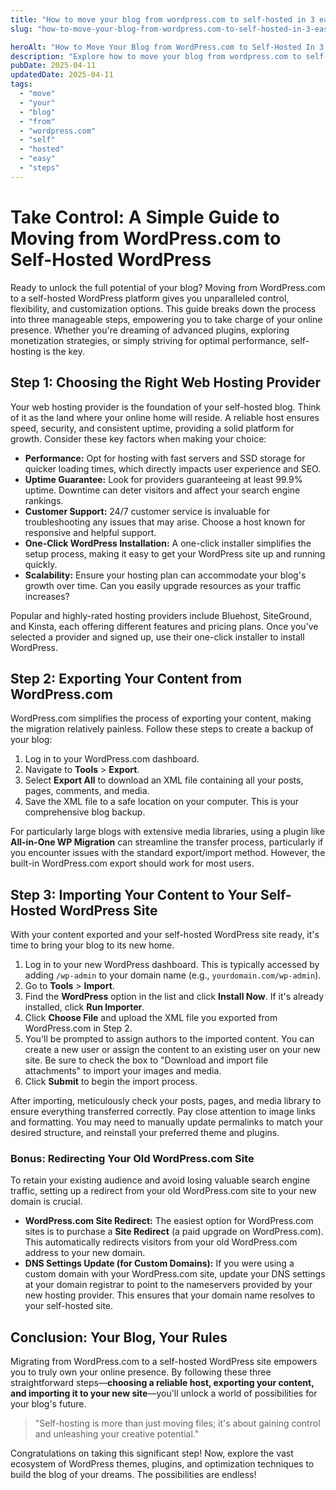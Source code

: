 ```yaml
---
title: "How to move your blog from wordpress.com to self-hosted in 3 easy steps"
slug: "how-to-move-your-blog-from-wordpress.com-to-self-hosted-in-3-easy-steps"

heroAlt: "How to Move Your Blog from WordPress.com to Self-Hosted In 3 Easy Steps visual cover image"
description: "Explore how to move your blog from wordpress.com to self-hosted in 3 easy steps in this detailed guide, offering insights, strategies, and practical tips to enhance your understanding and application of the topic."
pubDate: 2025-04-11
updatedDate: 2025-04-11
tags:
  - "move"
  - "your"
  - "blog"
  - "from"
  - "wordpress.com"
  - "self"
  - "hosted"
  - "easy"
  - "steps"
---
```


# Take Control: A Simple Guide to Moving from WordPress.com to Self-Hosted WordPress

Ready to unlock the full potential of your blog? Moving from WordPress.com to a self-hosted WordPress platform gives you unparalleled control, flexibility, and customization options. This guide breaks down the process into three manageable steps, empowering you to take charge of your online presence. Whether you're dreaming of advanced plugins, exploring monetization strategies, or simply striving for optimal performance, self-hosting is the key.

## Step 1: Choosing the Right Web Hosting Provider

Your web hosting provider is the foundation of your self-hosted blog. Think of it as the land where your online home will reside. A reliable host ensures speed, security, and consistent uptime, providing a solid platform for growth. Consider these key factors when making your choice:

- **Performance:** Opt for hosting with fast servers and SSD storage for quicker loading times, which directly impacts user experience and SEO.
- **Uptime Guarantee:** Look for providers guaranteeing at least 99.9% uptime. Downtime can deter visitors and affect your search engine rankings.
- **Customer Support:** 24/7 customer service is invaluable for troubleshooting any issues that may arise. Choose a host known for responsive and helpful support.
- **One-Click WordPress Installation:** A one-click installer simplifies the setup process, making it easy to get your WordPress site up and running quickly.
- **Scalability:** Ensure your hosting plan can accommodate your blog's growth over time. Can you easily upgrade resources as your traffic increases?

Popular and highly-rated hosting providers include Bluehost, SiteGround, and Kinsta, each offering different features and pricing plans. Once you've selected a provider and signed up, use their one-click installer to install WordPress.

## Step 2: Exporting Your Content from WordPress.com

WordPress.com simplifies the process of exporting your content, making the migration relatively painless. Follow these steps to create a backup of your blog:

1.  Log in to your WordPress.com dashboard.
2.  Navigate to **Tools** > **Export**.
3.  Select **Export All** to download an XML file containing all your posts, pages, comments, and media.
4.  Save the XML file to a safe location on your computer. This is your comprehensive blog backup.

For particularly large blogs with extensive media libraries, using a plugin like **All-in-One WP Migration** can streamline the transfer process, particularly if you encounter issues with the standard export/import method. However, the built-in WordPress.com export should work for most users.

## Step 3: Importing Your Content to Your Self-Hosted WordPress Site

With your content exported and your self-hosted WordPress site ready, it's time to bring your blog to its new home.

1.  Log in to your new WordPress dashboard. This is typically accessed by adding `/wp-admin` to your domain name (e.g., `yourdomain.com/wp-admin`).
2.  Go to **Tools** > **Import**.
3.  Find the **WordPress** option in the list and click **Install Now**. If it's already installed, click **Run Importer**.
4.  Click **Choose File** and upload the XML file you exported from WordPress.com in Step 2.
5.  You'll be prompted to assign authors to the imported content. You can create a new user or assign the content to an existing user on your new site. Be sure to check the box to "Download and import file attachments" to import your images and media.
6.  Click **Submit** to begin the import process.

After importing, meticulously check your posts, pages, and media library to ensure everything transferred correctly. Pay close attention to image links and formatting. You may need to manually update permalinks to match your desired structure, and reinstall your preferred theme and plugins.

### Bonus: Redirecting Your Old WordPress.com Site

To retain your existing audience and avoid losing valuable search engine traffic, setting up a redirect from your old WordPress.com site to your new domain is crucial.

- **WordPress.com Site Redirect:** The easiest option for WordPress.com sites is to purchase a **Site Redirect** (a paid upgrade on WordPress.com). This automatically redirects visitors from your old WordPress.com address to your new domain.
- **DNS Settings Update (for Custom Domains):** If you were using a custom domain with your WordPress.com site, update your DNS settings at your domain registrar to point to the nameservers provided by your new hosting provider. This ensures that your domain name resolves to your self-hosted site.

## Conclusion: Your Blog, Your Rules

Migrating from WordPress.com to a self-hosted WordPress site empowers you to truly own your online presence. By following these three straightforward steps—**choosing a reliable host, exporting your content, and importing it to your new site**—you'll unlock a world of possibilities for your blog's future.

> "Self-hosting is more than just moving files; it's about gaining control and unleashing your creative potential."

Congratulations on taking this significant step! Now, explore the vast ecosystem of WordPress themes, plugins, and optimization techniques to build the blog of your dreams. The possibilities are endless!
